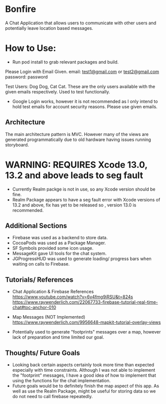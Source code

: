 # Bonfire
A Chat Application that allows users to communicate with other users and potentially leave location based messages.


# How to Use: 
- Run pod install to grab relevant packages and build.

Please Login with Email Given. 
email: test1@gmail.com or test2@gmail.com
password: password

Test Users: Dog Dog, Cat Cat. These are the only users available with the given emails respectively. Used to test functionally. 

- Google Login works, however it is not recommended as I only intend to hold test emails for account security reasons. Please use given emails.

## Architecture
The main architecture pattern is MVC. 
However many of the views are generated programmatically due to old hardware having issues running storyboard.

# WARNING: REQUIRES Xcode 13.0, 13.2 and above leads to seg fault
- Currently Realm packge is not in use, so any Xcode version should be fine. 
- Realm Package appears to have a seg fault error with Xcode versions of 13.2 and above, fix has yet to be released so , version 13.0 is recommended.


## Additional Sections
- Firebase was used as a backend to store data.
- CocoaPods was used as a Package Manager.
- SF Symbols provided some icon usage.
- MessageKit gave UI tools for the chat system.
- JGProgressHUD was used to generate loading/ progress bars when waiting on calls to Firebase.

## Tutorials/ References

- Chat Application & Firebase References
https://www.youtube.com/watch?v=6v4fmg9iRSU&t=824s
https://www.raywenderlich.com/22067733-firebase-tutorial-real-time-chat#toc-anchor-010

- Map Messages (NOT Implemented)
https://www.raywenderlich.com/9956648-mapkit-tutorial-overlay-views
- Potentially used to generate "footprints" messages over a map, however lack of preparation and time limited our goal.

## Thoughts/ Future Goals
- Looking back certain aspects certainly took more time than expected especially with time constraints. Although I was not able to implement the "footprint" messages, I have a good idea of how to implement that using the functions for the chat implementation. 
- Future goals would be to definitely finish the map aspect of this app. As well as use the Realm Package, might be useful for storing data so we do not need to call firebase repeatedly. 